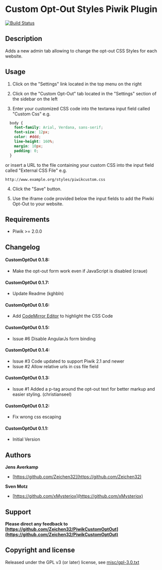 # Custom Opt-Out Styles Piwik Plugin

[![Build Status](https://travis-ci.org/Zeichen32/PiwikCustomOptOut.png?branch=master)](https://travis-ci.org/Zeichen32/PiwikCustomOptOut)

## Description

Adds a new admin tab allowing to change the opt-out CSS Styles for each website.

## Usage

1) Click on the "Settings" link located in the top menu on the right

2) Click on the "Custom Opt-Out" tab located in the "Settings" section of the sidebar on the left

3) Enter your customized CSS code into the textarea input field called "Custom Css" e.g.
```css     
  body {
    font-family: Arial, Verdana, sans-serif;
    font-size: 12px;
    color: #ddd;
    line-height: 160%;
    margin: 10px;
    padding: 0;
  }
```
or insert a URL to the file containing your custom CSS into the input field called "External CSS File" e.g.

  ``http://www.example.org/styles/piwikcustom.css``

4) Click the "Save" button.

5) Use the iframe code provided below the input fields to add the Piwiki Opt-Out to your website.


## Requirements

+ Piwik >= 2.0.0

## Changelog

#### CustomOptOut 0.1.8:
* Make the opt-out form work even if JavaScript is disabled (craue)

#### CustomOptOut 0.1.7:
* Update Readme (kghbln)

#### CustomOptOut 0.1.6:
* Add [CodeMirror Editor](http://codemirror.net) to highlight the CSS Code

#### CustomOptOut 0.1.5:
* Issue #6 Disable AngularJs form binding

#### CustomOptOut 0.1.4:
* Issue #3 Code updated to support Piwik 2.1 and newer
* Issue #2 Allow relative urls in css file field

#### CustomOptOut 0.1.3:
* Issue #1 Added a p-tag around the opt-out text for better markup and easier styling. (christianseel)

#### CustomOptOut 0.1.2:
* Fix wrong css escaping

#### CustomOptOut 0.1.1:
* Initial Version


## Authors

**Jens Averkamp**

+ [https://github.com/Zeichen32](https://github.com/Zeichen32)

**Sven Motz**

+ [https://github.com/xMysteriox](https://github.com/xMysteriox)

## Support
**Please direct any feedback to [https://github.com/Zeichen32/PiwikCustomOptOut](https://github.com/Zeichen32/PiwikCustomOptOut)**

## Copyright and license

Released under the GPL v3 (or later) license, see [misc/gpl-3.0.txt](misc/gpl-3.0.txt)
